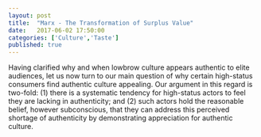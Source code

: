 ```yaml
---
layout: post
title:  "Marx - The Transformation of Surplus Value"
date:   2017-06-02 17:50:00
categories: ['Culture','Taste']
published: true
---
```





Having clarified why and when lowbrow culture appears authentic to elite audiences, let us now turn to our main question of why certain high-status consumers find authentic culture appealing. Our argument in this regard is two-fold: (1) there is a systematic tendency for high-status actors to feel they are lacking in authenticity; and (2) such actors hold the reasonable belief, however subconscious, that they can address this perceived shortage of authenticity by demonstrating appreciation for authentic culture.
